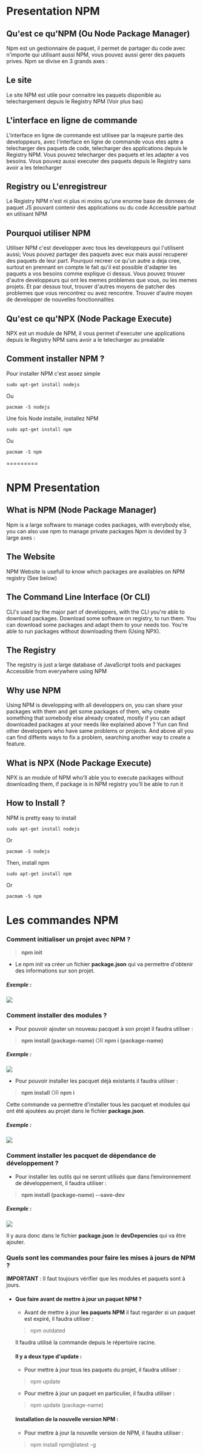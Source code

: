 # Presentation NPM

## Qu'est ce qu'NPM (Ou Node Package Manager)

Npm est un gestionnaire de paquet, il permet de partager du code avec n'importe qui utilisant aussi NPM, vous pouvez aussi gerer des paquets prives.
Npm se divise en 3 grands axes :

## Le site

Le site NPM est utile pour connaitre les paquets disponible au telechargement depuis le Registry NPM (Voir plus bas)

## L'interface en ligne de commande

L'interface en ligne de commande est utilisee par la majeure partie des developpeurs, avec l'interface en ligne
de commande vous etes apte a telecharger des paquets de code, telecharger des applications depuis le Registry NPM.
Vous pouvez telecharger des paquets et les adapter a vos besoins.
Vous pouvez aussi executer des paquets depuis le Registry sans avoir a les telecharger

## Registry ou L'enregistreur

Le Registry NPM n'est ni plus ni moins qu'une enorme base de donnees de paquet JS pouvant contenir des applications ou du code
Accessible partout en utilisant NPM

## Pourquoi utiliser NPM

Utiliser NPM c'est developper avec tous les developpeurs qui l'utilisent aussi; Vous pouvez partager des paquets avec eux 
mais aussi recuperer des paquets de leur part. Pourquoi recreer ce qu'un autre a deja cree, surtout en prennant en compte le fait
qu'il est possible d'adapter les paquets a vos besoins comme explique ci dessus.
Vous pouvez trouver d'autre developpeurs qui ont les memes problemes que vous, ou les memes projets. Et par dessus tout, trouver d'autres moyens de patcher des problemes que vous rencontrez ou avez rencontre. Trouver d'autre moyen de developper de nouvelles fonctionnalites

## Qu'est ce qu'NPX (Node Package Execute)

NPX est un module de NPM, il vous permet d'executer une applications depuis le Registry NPM sans avoir a le telecharger au prealable

## Comment installer NPM ?

Pour installer NPM c'est assez simple 

```
sudo apt-get install nodejs
```

Ou

```
pacmam -S nodejs
```

Une fois Node installe, installez NPM

```
sudo apt-get install npm
```

Ou

```
pacmam -S npm
```

=========

# NPM Presentation

## What is NPM (Node Package Manager)

Npm is a large software to manage codes packages, with everybody else, you can also use npm to manage private packages
Npm is devided by 3 large axes :

## The Website

NPM Website is usefull to know which packages are availables on NPM registry (See below)

## The Command Line Interface (Or CLI)

CLI's used by the major part of developpers, with the CLI you're able to download packages.
Download some software on registry, to run them.
You can download some packages and adapt them to your needs too.
You're able to run packages without downloading them (Using NPX).

## The Registry

The registry is just a large database of JavaScript tools and packages
Accessible from everywhere using NPM

## Why use NPM

Using NPM is developping with all developpers on, you can share your packages with them and get
some packages of them, why create something that somebody else already created, mostly if you can adapt
downloaded packages at your needs like explained above ? 
Yun can find other developpers who have same problems or projects. And above all you can find diffents ways to fix a problem,
searching another way to create a feature.

## What is NPX (Node Package Execute)

NPX is an module of NPM who'll able you to execute packages without downloading them, if package is in NPM registry
you'll be able to run it

## How to Install ?

NPM is pretty easy to install

```
sudo apt-get install nodejs
```

Or

```
pacmam -S nodejs
```

Then, install npm

```
sudo apt-get install npm
```

Or

```
pacmam -S npm
```



# Les commandes NPM

### Comment initialiser un projet avec NPM ?

> **npm init**

- Le npm init va créer un fichier **package.json** qui va permettre d'obtenir des informations sur son projet.

##### Exemple : 
<img src="https://image.noelshack.com/fichiers/2022/41/1/1665393452-screenshot-demarrage-demonstration-visual-studio-code-1.png"/>

### Comment installer des modules ?

- Pour pouvoir ajouter un nouveau pacquet à son projet il faudra utiliser :

> **npm install (package-name)**
    OR 
> **npm i (package-name)**

##### Exemple : 

<img src="https://image.noelshack.com/fichiers/2022/41/1/1665394034-screenshot-demarrage-demonstration-visual-studio-code-2.png"/>

- Pour pouvoir installer les pacquet déjà existants il faudra utiliser :

> **npm install**
   OR
   **npm i**

Cette commande va permettre d'installer tous les pacquet et modules qui ont été ajoutées au projet dans le fichier **package.json**.

##### Exemple : 

<img src="https://image.noelshack.com/fichiers/2022/41/1/1665395731-screenshot-package-lock-json-demonstration-visual-studio-code-2.png"/>

### Comment installer les pacquet de dépendance de développement ?

- Pour installer les outils qui ne seront utilisés que dans l’environnement de développement, il faudra utiliser :

> **npm install (package-name) --save-dev**

##### Exemple : 

<img src="https://image.noelshack.com/fichiers/2022/41/1/1665396931-screenshot-package-lock-json-demonstration-visual-studio-code-4.png
"/>

Il y aura donc dans le fichier **package.json** le **devDepencies** qui va être ajouter.

### Quels sont les commandes pour faire les mises à jours de NPM ?

**IMPORTANT** : Il faut toujours vérifier que les modules et paquets sont à jours.

- #### Que faire avant de mettre à jour un paquet NPM ?

  - Avant de mettre à jour **les paquets NPM** il faut regarder si un paquet est expiré, il faudra utiliser : 

  > npm outdated

  Il faudra utilisé la commande depuis le répertoire racine.

    #### Il y a deux type d'update :

     - Pour mettre à jour tous les paquets du projet, il faudra utiliser :

    > npm update

    - Pour mettre à jour un paquet en particulier, il faudra utiliser : 

    > npm update (package-name)

    #### Installation de la nouvelle version NPM :
     - Pour mettre à jour la nouvelle version de NPM, il faudra utiliser : 
    
    > npm install npm@latest -g

<br>

